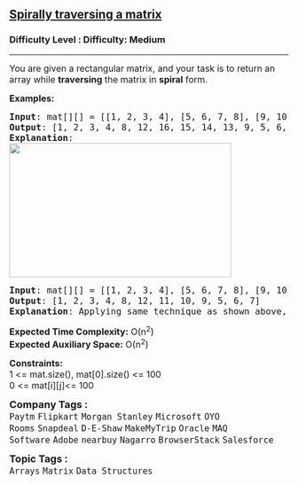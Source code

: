 <h2><a href="https://www.geeksforgeeks.org/problems/spirally-traversing-a-matrix-1587115621/1">Spirally traversing a matrix</a></h2><h3>Difficulty Level : Difficulty: Medium</h3><hr><div class="problems_problem_content__Xm_eO"><p><span style="font-size: 12pt;">You are given a rectangular matrix, and your task is to return an array while <strong>traversing</strong>&nbsp;the matrix in <strong>spiral</strong> form.</span></p>
<p><span style="font-size: 12pt;"><strong>Examples:</strong></span></p>
<pre><span style="font-size: 12pt;"><strong>Input</strong>: mat[][] = [[1, 2, 3, 4], [5, 6, 7, 8], [9, 10, 11, 12], [13, 14, 15,16]]
<strong>Output</strong>: [1, 2, 3, 4, 8, 12, 16, 15, 14, 13, 9, 5, 6, 7, 11, 10]
<strong>Explanation</strong>:
<img style="height: 242px; width: 400px;" src="https://www.geeksforgeeks.org/wp-content/uploads/spiral-matrix.png" alt=""></span></pre>
<pre><span style="font-size: 12pt;"><strong>Input</strong>: mat[][] = [[1, 2, 3, 4], [5, 6, 7, 8], [9, 10, 11, 12]]
<strong>Output</strong>: [1, 2, 3, 4, 8, 12, 11, 10, 9, 5, 6, 7]
<strong>Explanation</strong>: Applying same technique as shown above, output for the 2nd testcase will be 1 2 3 4 8 12 11 10 9 5 6 7.</span></pre>
<p><span style="font-size: 12pt;"><strong>Expected Time Complexity:</strong> O(n<sup>2</sup>)<br><strong>Expected Auxiliary Space:</strong> O(n<sup>2</sup>)</span></p>
<p><span style="font-size: 12pt;"><strong>Constraints:</strong><br>1 &lt;= mat.size(), mat[0].size()&nbsp;&lt;= 100<br>0 &lt;= mat[i][j]&lt;= 100</span></p></div><p><span style=font-size:18px><strong>Company Tags : </strong><br><code>Paytm</code>&nbsp;<code>Flipkart</code>&nbsp;<code>Morgan Stanley</code>&nbsp;<code>Microsoft</code>&nbsp;<code>OYO Rooms</code>&nbsp;<code>Snapdeal</code>&nbsp;<code>D-E-Shaw</code>&nbsp;<code>MakeMyTrip</code>&nbsp;<code>Oracle</code>&nbsp;<code>MAQ Software</code>&nbsp;<code>Adobe</code>&nbsp;<code>nearbuy</code>&nbsp;<code>Nagarro</code>&nbsp;<code>BrowserStack</code>&nbsp;<code>Salesforce</code>&nbsp;<br><p><span style=font-size:18px><strong>Topic Tags : </strong><br><code>Arrays</code>&nbsp;<code>Matrix</code>&nbsp;<code>Data Structures</code>&nbsp;